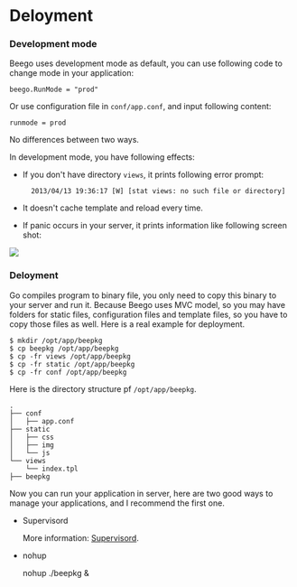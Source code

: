 # Deloyment

### Development mode

Beego uses development mode as default, you can use following code to change mode in your application:

	beego.RunMode = "prod"

Or use configuration file in `conf/app.conf`, and input following content:

	runmode = prod

No differences between two ways.

In development mode, you have following effects:

- If you don't have directory `views`, it prints following error prompt:

		2013/04/13 19:36:17 [W] [stat views: no such file or directory]

- It doesn't cache template and reload every time.
- If panic occurs in your server, it prints information like following screen shot:

![](https://raw.github.com/astaxie/beego/master/docs/en/images/dev.png)

### Deloyment

Go compiles program to binary file, you only need to copy this binary to your server and run it. Because Beego uses MVC model, so you may have folders for static files, configuration files and template files, so you have to copy those files as well. Here is a real example for deployment.

	$ mkdir /opt/app/beepkg
	$ cp beepkg /opt/app/beepkg
	$ cp -fr views /opt/app/beepkg
	$ cp -fr static /opt/app/beepkg
	$ cp -fr conf /opt/app/beepkg

Here is the directory structure pf `/opt/app/beepkg`.

	.
	├── conf
	│   ├── app.conf
	├── static
	│   ├── css
	│   ├── img
	│   └── js
	└── views
	    └── index.tpl
	├── beepkg

Now you can run your application in server, here are two good ways to manage your applications, and I recommend the first one.

- Supervisord 

	More information: [Supervisord](/docs/Operational_Supervisord).

- nohup

	nohup ./beepkg &